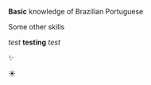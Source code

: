 __Basic__ knowledge of Brazilian Portuguese 

Some other skills 

*test* **testing** _test_ 

:sparkles:

:sunny:
